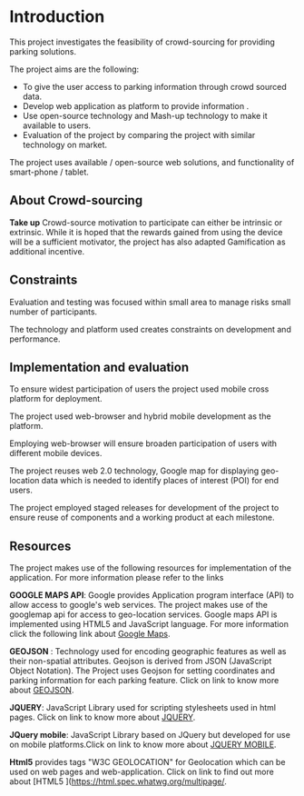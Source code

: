 # Introduction



This project investigates the feasibility of crowd-sourcing for providing parking solutions.

The project aims are the following:

* To give the user access to parking information through crowd sourced data.
* Develop web application as platform to provide information .
* Use open-source technology and Mash-up technology to make it available to users.
* Evaluation of the project by comparing the project with similar technology on market.


The project uses available / open-source web solutions, and functionality of smart-phone / tablet.  



## About Crowd-sourcing



**Take up**
Crowd-source motivation to participate can either be  intrinsic or extrinsic. While it is hoped that the rewards gained from using the device will be a sufficient motivator, the project has also adapted Gamification as additional incentive.

## Constraints 

Evaluation and testing was focused within small area to manage risks  small number of participants.

The technology and platform used creates constraints on development and performance.  






## Implementation and evaluation
To ensure widest participation of users the project used mobile cross platform for deployment.

The project used web-browser and hybrid mobile development as the platform. 

Employing web-browser will ensure broaden participation of users with different mobile devices. 

The project reuses web 2.0 technology, Google map for displaying geo-location data which is needed to identify places of interest (POI) for end users. 

The project employed staged releases for development of the project to ensure reuse of components and a working product at each milestone.  




## Resources

The project makes use of the following resources for implementation of the application. For more information please refer to the links 

**GOOGLE MAPS API**: Google provides Application program interface (API) to allow access to google's web services. The project makes use of the googlemap api for access to geo-location services.  Google maps API is implemented using HTML5 and JavaScript language. For more information click the following link about [Google Maps](https://developers.google.com/maps/).

**GEOJSON** : Technology used for encoding geographic features as well as their non-spatial attributes. Geojson is derived from JSON (JavaScript Object Notation). The Project uses Geojson for setting coordinates and parking information for each parking feature. Click on link to know more about [GEOJSON](http://geojson.org/).

**JQUERY**: JavaScript Library used for scripting stylesheets used in html pages. Click on link to know more about [JQUERY](http://jquery.com/).

**JQuery mobile**: JavaScript Library based on JQuery but developed for use on mobile platforms.Click on link to know more about  [JQUERY MOBILE](https://jquerymobile.com/).

**Html5** provides tags "W3C GEOLOCATION" for Geolocation which can be used on web pages and web-application. Click on link to find out more about [HTML5 ](https://html.spec.whatwg.org/multipage/.



